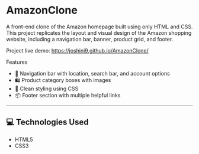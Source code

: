 # AmazonClone
A front-end clone of the Amazon homepage built using only HTML and CSS. This project replicates the layout and visual design of the Amazon shopping website, including a navigation bar, banner, product grid, and footer. 

Project live demo:
https://joshini9.github.io/AmazonClone/

Features

- 🧭 Navigation bar with location, search bar, and account options  
- 🛍️ Product category boxes with images  
- 🎨 Clean styling using CSS  
- 📦 Footer section with multiple helpful links

---

## 💻 Technologies Used

- HTML5  
- CSS3
